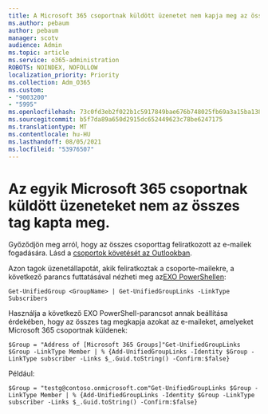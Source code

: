 ```yaml
---
title: A Microsoft 365 csoportnak küldött üzenetet nem kapja meg az összes tag.
ms.author: pebaum
author: pebaum
manager: scotv
audience: Admin
ms.topic: article
ms.service: o365-administration
ROBOTS: NOINDEX, NOFOLLOW
localization_priority: Priority
ms.collection: Adm_O365
ms.custom:
- "9003200"
- "5995"
ms.openlocfilehash: 73c0fd3eb2f022b1c5917849bae676b748025fb69a3a15ba1389b42a6854db9c
ms.sourcegitcommit: b5f7da89a650d2915dc652449623c78be6247175
ms.translationtype: MT
ms.contentlocale: hu-HU
ms.lasthandoff: 08/05/2021
ms.locfileid: "53976507"
---
```

# <a name="messages-sent-to-a-microsoft-365-group-are-not-received-by-all-members"></a>Az egyik Microsoft 365 csoportnak küldött üzeneteket nem az összes tag kapta meg.

Győződjön meg arról, hogy az összes csoporttag feliratkozott az e-mailek fogadására. Lásd a [csoportok követését az Outlookban](https://support.microsoft.com/office/e147fc19-f548-4cd2-834f-80c6235b7c36).  

Azon tagok üzenetállapotát, akik feliratkoztak a csoporte-mailekre, a következő parancs futtatásával nézheti meg az[EXO PowerShellen](https://docs.microsoft.com/powershell/exchange/connect-to-exchange-online-powershell?view=exchange-ps&preserve-view=true):

`Get-UnifiedGroup <GroupName> | Get-UnifiedGroupLinks -LinkType Subscribers`

Használja a következő EXO PowerShell-parancsot annak beállítása érdekében, hogy az összes tag megkapja azokat az e-maileket, amelyeket Microsoft 365 csoportnak küldenek:

`$Group = "Address of [Microsoft 365 Groups]"Get-UnifiedGroupLinks $Group -LinkType Member | % {Add-UnifiedGroupLinks -Identity $Group -LinkType subscriber -Links $_.Guid.toString() -Confirm:$false}`

Például:

`$Group = "testg@contoso.onmicrosoft.com"Get-UnifiedGroupLinks $Group -LinkType Member | % {Add-UnifiedGroupLinks -Identity $Group -LinkType subscriber -Links $_.Guid.toString() -Confirm:$false}`